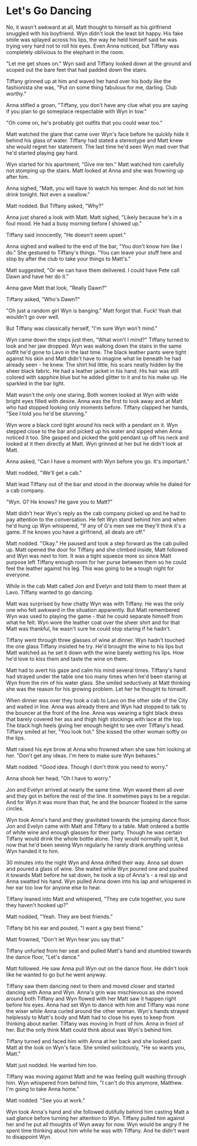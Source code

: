 # Let's Go Dancing

No, it wasn't awkward at all, Matt thought to himself as his girlfriend snuggled with his boyfriend.  Wyn didn't look the least bit happy.  His fake smile was splayed across his lips, the way he held himself said he was trying very hard not to roll his eyes.  Even Anna noticed, but Tiffany was completely oblivious to the elephant in the room.  

"Let me get shoes on."  Wyn said and Tiffany looked down at the ground and scoped out the bare feet that had padded down the stairs.

Tiffany grinned up at him and waved her hand over his body like the fashionista she was, "Put on some thing fabulous for me, darling.  Club worthy."

Anna stifled a groan, "Tiffany, you don't have any clue what you are saying if you plan to go someplace respectable with Wyn in tow."

"Oh come on, he's probably got outfits that you could wear too."

Matt watched the glare that came over Wyn's face before he quickly hide it behind his glass of water.  Tiffany had stated a stereotype and Matt knew she would regret her statement.  The last time he'd seen Wyn mad over that he'd started playing gay hard.

Wyn started for his apartment, "Give me ten."  Matt watched him carefully not stomping up the stairs.  Matt looked at Anna and she was frowning up after him.

Anna sighed, "Matt, you will have to watch his temper.  And do not let him drink tonight.  Not even a swallow."

Matt nodded.  But Tiffany asked, "Why?"

Anna just shared a look with Matt.  Matt sighed, "Likely because he's in a foul mood.  He had a busy morning before I showed up."

Tiffany said innocently, "He doesn't seem upset."

Anna sighed and walked to the end of the bar, "You don't know him like I do."  She gestured to Tiffany's things.  "You can leave your stuff here and stop by after the club to take your things to Matt's."

Matt suggested, "Or we can have them delivered.  I could have Pete call Dawn and have her do it."

Anna gave Matt that look, "Really Dawn?"

Tiffany asked, "Who's Dawn?"

"Oh just a random girl Wyn is banging."  Matt forgot that.  Fuck!  Yeah that wouldn't go over well.  

But Tiffany was classically herself, "I'm sure Wyn won't mind."

Wyn came down the steps just then, "What won't I mind?"  Tiffany turned to look and her jaw dropped.  Wyn was walking down the stairs in the same outfit he'd gone to Lavo in the last time.  The black leather pants were tight against his skin and Matt didn't have to imagine what lie beneath he had already seen - he knew.  The shirt hid little, his scars neatly hidden by the sheer black fabric.  He had a leather jacket in his hand.  His hair was still colored with sapphire blue but he added glitter to it and to his make up.  He sparkled in the bar light.  

Matt wasn't the only one staring.  Both women looked at Wyn with wide bright eyes filled with desire.  Anna was the first to look away and at Matt who had stopped looking only moments before.  Tiffany clapped her hands, "See I told you he'd be stunning."

Wyn wore a black cord tight around his neck with a pendant on it.  Wyn stepped close to the bar and picked up his water and sipped when Anna noticed it too.  She gasped and picked the gold pendant up off his neck and looked at it then directly at Matt.  Wyn grinned at her but he didn't look at Matt.  

Anna asked, "Can I have a moment with Wyn before you go.  It's important."

Matt nodded, "We'll get a cab."

Matt lead Tiffany out of the bar and stood in the doorway while he dialed for a cab company.

"Wyn.  G?  He knows?  He gave you to Matt?"

Matt didn't hear Wyn's reply as the cab company picked up and he had to pay attention to the conversation.  He felt Wyn stand behind him and when he'd hung up Wyn whispered, "If any of G's men see me they'll think it's a game.  If he knows you have a girlfriend, all deals are off."

Matt nodded.  "Okay."  He paused and took a step forward as the cab pulled up.  Matt opened the door for Tiffany and she climbed inside, Matt followed and Wyn was next to him.  It was a tight squeeze more so since Matt purpose left Tiffany enough room for her purse between them so he could feel the leather against his leg.  This was going to be a tough night for everyone.

While in the cab Matt called Jon and Evelyn and told them to meet them at Lavo.  Tiffany wanted to go dancing.

Matt was surprised by how chatty Wyn was with Tiffany.  He was the only one who felt awkward in the situation apparently.  But Matt remembered Wyn was used to playing the game - that he could separate himself from what he felt.  Wyn wore the leather coat over the sheer shirt and for that Matt was thankful, he wasn't sure he could stop staring if he hadn't.

Tiffany went through three glasses of wine at dinner.  Wyn hadn't touched the one glass Tiffany insisted he try.  He'd brought the wine to his lips but Matt watched as he set it down with the wine barely wetting his lips.  How he'd love to kiss them and taste the wine on them.

Matt had to avert his gaze and calm his mind several times.  Tiffany's hand had strayed under the table one too many times when he'd been staring at Wyn from the rim of his water glass.  She smiled seductively at Matt thinking she was the reason for his growing problem.  Let her he thought to himself.

When dinner was over they took a cab to Lavo on the other side of the City and waited in line.  Anna was already there and Wyn had stopped to talk to the bouncer at the front of the line.  Anna was wearing a tight black dress that barely covered her ass and thigh high stockings with lace at the top.  The black high heels giving her enough height to see over Tiffany's head.  Tiffany smiled at her, "You look hot."  She kissed the other woman softly on the lips.  

Matt raised his eye brow at Anna who frowned when she saw him looking at her.  "Don't get any ideas.  I'm here to make sure Wyn behaves."

Matt nodded.  "Good idea.  Though I don't think you need to worry."

Anna shook her head, "Oh I have to worry."

Jon and Evelyn arrived at nearly the same time.  Wyn waved them all over and they got in before the rest of the line.  It sometimes pays to be a regular.  And for Wyn it was more than that, he and the bouncer floated in the same circles.

Wyn took Anna's hand and they gravitated towards the jumping dance floor.  Jon and Evelyn came with Matt and Tiffany to a table.  Matt ordered a bottle of white wine and enough glasses for their party.  Though he was certain Tiffany would drink the whole bottle alone.  They would normally split it, but now that he'd been seeing Wyn regularly he rarely drank anything unless Wyn handed it to him.

30 minutes into the night Wyn and Anna drifted their way.  Anna sat down and poured a glass of wine.  She waited while Wyn poured one and pushed it towards Matt before he sat down, he took a sip of Anna's  - a real sip and Anna swatted his hand.  Wyn pulled Anna down into his lap and whispered in her ear too low for anyone else to hear.

Tiffany leaned into Matt and whispered, "They are cute together, you sure they haven't hooked up?"

Matt nodded, "Yeah.  They are best friends."

Tiffany bit his ear and pouted, "I want a gay best friend."

Matt frowned, "Don't let Wyn hear you say that."

Tiffany unfurled from her seat and pulled Matt's hand and stumbled towards the dance floor, "Let's dance."

Matt followed.  He saw Anna pull Wyn out on the dance floor.  He didn't look like he wanted to go but he went anyway.

Tiffany saw them dancing next to them and moved closer and started dancing with Anna and Wyn.  Anna's grin was mischievous as she moved around both Tiffany and Wyn flowed with her Matt saw it happen right before his eyes.  Anna had set Wyn to dance with him and Tiffany was none the wiser while Anna curled around the other woman.  Wyn's hands strayed helplessly to Matt's body and Matt had to close his eyes to keep from thinking about earlier.  Tiffany was moving in front of him.  Anna in front of her.  But the only think Matt could think about was Wyn's behind him.

Tiffany turned and faced him with Anna at her back and she looked past Matt at the look on Wyn's face.  She smiled solicitously, "He so wants you, Matt."

Matt just nodded.  He wanted him too.  

Tiffany was moving against Matt and he was feeling guilt washing through him.  Wyn whispered from behind him, "I can't do this anymore, Matthew.  I'm going to take Anna home."

Matt nodded.  "See you at work."

Wyn took Anna's hand and she followed dutifully behind him casting Matt a sad glance before turning her attention to Wyn.  Tiffany pulled him against her and he put all thoughts of Wyn away for now.  Wyn would be angry if he spent time thinking about him while he was with Tiffany.  And he didn't want to disappoint Wyn.